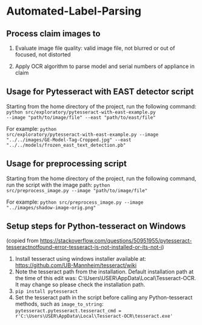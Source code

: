 # Automated-Label-Parsing

## Process claim images to

1) Evaluate image file quality: valid image file, not blurred or out of focused, not distorted

2) Apply OCR algorithm to parse model and serial numbers of appliance in claim

## Usage for Pytesseract with EAST detector script
Starting from the home directory of the project, run the following command:
<code>python src/exploratory/pytesseract-with-east-example.py --image "path/to/image/file" --east "path/to/east/file"</code>

For example:
<code>python src/exploratory/pytesseract-with-east-example.py --image "../../images/GE-Model-Tag-Cropped.jpg" --east "../../models/frozen_east_text_detection.pb"</code>

## Usage for preprocessing script
Starting from the home directory of the project, run the following command, run the script with the image path:
<code>python src/preprocess_image.py --image "path/to/image/file"</code>

For example:
<code>python src/preprocess_image.py --image "../images/shadow-image-orig.png"</code>

## Setup steps for Python-tesseract on Windows
(copied from https://stackoverflow.com/questions/50951955/pytesseract-tesseractnotfound-error-tesseract-is-not-installed-or-its-not-i)
1) Install tesseract using windows installer available at: https://github.com/UB-Mannheim/tesseract/wiki
2) Note the tesseract path from the installation. Default installation path at the time of this edit was: C:\Users\USER\AppData\Local\Tesseract-OCR. It may change so please check the installation path.
3) <code>pip install pytesseract</code>
4) Set the tesseract path in the script before calling any Python-tesseract methods, such as <code>image_to_string</code>:
<code>pytesseract.pytesseract.tesseract_cmd = r'C:\Users\USER\AppData\Local\Tesseract-OCR\tesseract.exe'</code>
